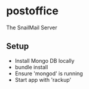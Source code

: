 postoffice
=============

The SnailMail Server

## Setup

* Install Mongo DB locally
* bundle install
* Ensure 'mongod' is running
* Start app with 'rackup'
